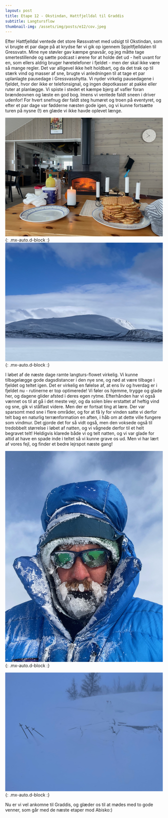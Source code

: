 ```yaml
---
layout: post
title: Etape 12 - Okstindan, Hattfjelldal til Graddis
subtitle: Langtursflow
thumbnail-img: /assets/img/posts/e12/cov.jpeg
---
```



Efter Hattfjelldal ventede det store Røssvatnet med udsigt til Okstindan, som vi brugte et par dage på at krydse før vi gik op igennem Spjeltfjelldalen til Gressvatn. Mine nye støvler gav kæmpe gnavsår, og jeg måtte tage smertestillende og sætte podcast i ørene for at holde det ud - helt uvant for en, som ellers aldrig bruger høretelefoner i fjeldet - men der skal ikke være så mange regler. Det var alligevel ikke helt holdbart, og da det trak op til stærk vind og masser af sne, brugte vi anledningen til at tage et par uplanlagte pausedage i Gressvasshytta. Vi nyder virkelig pausedagene i fjeldet, hvor der ikke er telefonsignal, og ingen depotkasser at pakke eller ruter at planlægge. Vi spiste i stedet et kæmpe bjerg af vafler foran brændeovnen og læste en god bog. Imens vi ventede faldt sneen i driver udenfor! For hvert snefnug der faldt steg humøret og troen på eventyret, og efter et par dage var fødderne næsten gode igen, og vi kunne fortsætte turen på nysne (!) en glæde vi ikke havde oplevet længe. 

![Vafler](/assets/img/posts/e12/1.jpeg){: .mx-auto.d-block :}
![Okstindan](/assets/img/posts/e12/2.jpeg){: .mx-auto.d-block :}

I løbet af de næste dage ramte langturs-flowet virkelig. Vi kunne tilbagelægge gode dagsdistancer i den nye sne, og nød at være tilbage i fjeldet og teltet igen. Det er virkelig en følelse af, at ens liv og hverdag er i fjeldet nu - rutinerne er top optimerede! Vi føler os hjemme, trygge og glade her, og dagene glider afsted i deres egen rytme. Efterhånden har vi også vænnet os til at gå i det meste vejr, og da solen blev erstattet af heftig vind og sne, gik vi stålfast videre. Men der er fortsat ting at lære. Der var sparsomt med sne i flere områder, og for at få ly for vinden satte vi derfor telt bag en naturlig terrænformation en aften, i håb om at dette ville fungere som vindmur. Det gjorde det for så vidt også, men den voksede også til tredobbelt størrelse i løbet af natten, og vi vågnede derfor til et helt begravet telt! Heldigvis klarede både vi og telt natten, og vi var glade for altid at have en spade inde i teltet så vi kunne grave os ud. Men vi har lært af vores fejl, og finder et bedre lejrspot næste gang!

![Sne og is](/assets/img/posts/e12/cov.jpeg){: .mx-auto.d-block :}

![Sneet inde](/assets/img/posts/e12/3.jpeg){: .mx-auto.d-block :}

Nu er vi vel ankomne til Graddis, og glæder os til at mødes med to gode venner, som går med de næste etaper mod Abisko:) 


